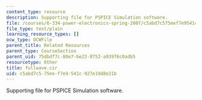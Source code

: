 ```yaml
---
content_type: resource
description: Supporting file for PSPICE Simulation software.
file: /courses/6-334-power-electronics-spring-2007/c5abd7c575eef7e9541c927e19d8e31b_fullwave.cir
file_type: text/plain
learning_resource_types: []
ocw_type: OCWFile
parent_title: Related Resources
parent_type: CourseSection
parent_uid: 75dbdf7c-80e7-be23-8752-a93976c0adb5
resourcetype: Other
title: fullwave.cir
uid: c5abd7c5-75ee-f7e9-541c-927e19d8e31b
---
```

Supporting file for PSPICE Simulation software.

